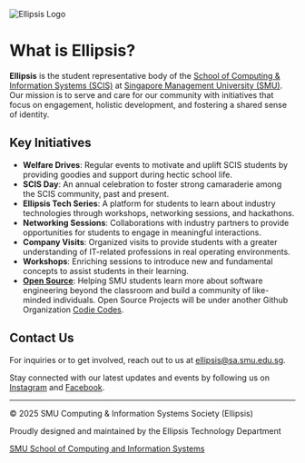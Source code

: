 ![Ellipsis Logo](https://ellipsis.computing.smu.edu.sg/_next/image?url=%2Flogos%2Fdark%2Fellipsis_logo.png&w=1920&q=75)

# What is Ellipsis?

**Ellipsis** is the student representative body of the [School of Computing & Information Systems (SCIS)](https://computing.smu.edu.sg/) at [Singapore Management University (SMU)](https://smu.edu.sg/). Our mission is to serve and care for our community with initiatives that focus on engagement, holistic development, and fostering a shared sense of identity.

## Key Initiatives

- **Welfare Drives**: Regular events to motivate and uplift SCIS students by providing goodies and support during hectic school life.
- **SCIS Day**: An annual celebration to foster strong camaraderie among the SCIS community, past and present.
- **Ellipsis Tech Series**: A platform for students to learn about industry technologies through workshops, networking sessions, and hackathons.
- **Networking Sessions**: Collaborations with industry partners to provide opportunities for students to engage in meaningful interactions.
- **Company Visits**: Organized visits to provide students with a greater understanding of IT-related professions in real operating environments.
- **Workshops**: Enriching sessions to introduce new and fundamental concepts to assist students in their learning.
- [**Open Source**](https://ellipsis.computing.smu.edu.sg/open-source): Helping SMU students learn more about software engineering beyond the classroom and build a community of like-minded individuals. Open Source Projects will be under another Github Organization [Codie Codes](https://github.com/codie-codes).

## Contact Us

For inquiries or to get involved, reach out to us at [ellipsis@sa.smu.edu.sg](mailto:ellipsis@sa.smu.edu.sg).

Stay connected with our latest updates and events by following us on [Instagram](https://www.instagram.com/smuellipsis/) and [Facebook](https://www.facebook.com/SMUELLIPSIS/).

---

© 2025 SMU Computing & Information Systems Society (Ellipsis)

Proudly designed and maintained by the Ellipsis Technology Department

[SMU School of Computing and Information Systems](https://scis.smu.edu.sg/)
